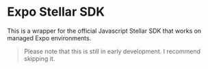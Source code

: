 # Expo Stellar SDK

This is a wrapper for the official Javascript Stellar SDK that works on managed Expo environments.

> Please note that this is still in early development. I recommend skipping it.
